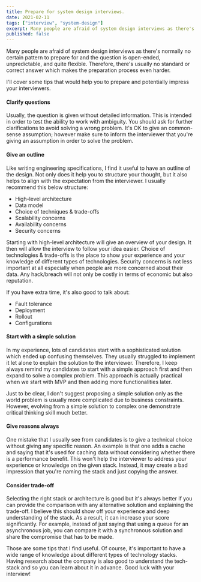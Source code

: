```yaml
---
title: Prepare for system design interviews.
date: 2021-02-11
tags: ["interview", "system-design"]
excerpt: Many people are afraid of system design interviews as there's normally no certain pattern to prepare for and the question is open-ended, unpredictable, and quite flexible. Therefore, there's usually no standard or correct answer which makes the preparation process even harder. This blog will cover how you prepare for system design interviews and what interviewers expect from you.
published: false
---
```


Many people are afraid of system design interviews as there's normally no certain pattern to prepare for and the question is open-ended, unpredictable, and quite flexible. Therefore, there's usually no standard or correct answer which makes the preparation process even harder.

I'll cover some tips that would help you to prepare and potentially impress your interviewers.

#### Clarify questions

Usually, the question is given without detailed information. This is intended in order to test the ability to work with ambiguity. You should ask for further clarifications to avoid solving a wrong problem. It's OK to give an common-sense assumption; however make sure to inform the interviewer that you're giving an assumption in order to solve the problem.

#### Give an outline

Like writing engineering specifications, I find it useful to have an outline of the design. Not only does it help you to structure your thought, but it also helps to align with the expectation from the interviewer. I usually recommend this below structure:
- High-level architecture
- Data model
- Choice of techniques & trade-offs
- Scalability concerns
- Availability concerns
- Security concerns

Starting with high-level architecture will give an overview of your design. It then will allow the interview to follow your idea easier. Choice of technologies & trade-offs is the place to show your experience and your knowledge of different types of technologies. Security concerns is not less important at all especially when people are more concerned about their data. Any hack/breach will not only be costly in terms of economic but also reputation.

If you have extra time, it's also good to talk about:
- Fault tolerance
- Deployment
- Rollout
- Configurations

#### Start with a simple solution

In my experience, lots of candidates start with a sophisticated solution which ended up confusing themselves. They usually struggled to implement it let alone to explain the solution to the interviewer. Therefore, I keep always remind my candidates to start with a simple approach first and then expand to solve a complex problem. This approach is actually practical when we start with MVP and then adding more functionalities later.

Just to be clear, I don't suggest proposing a simple solution only as the world problem is usually more complicated due to business constraints. However, evolving from a simple solution to complex one demonstrate critical thinking skill much better. 

#### Give reasons always

One mistake that I usually see from candidates is to give a technical choice without giving any specific reason. An example is that one adds a cache and saying that it's used for caching data without considering whether there is a performance benefit. This won't help the interviewer to address your experience or knowledge on the given stack. Instead, it may create a bad impression that you're naming the stack and just copying the answer.

#### Consider trade-off

Selecting the right stack or architecture is good but it's always better if you can provide the comparison with any alternative solution and explaining the trade-off. I believe this should show off your experience and deep understanding of the stack. As a result, it can increase your score significantly. For example, instead of just saying that using a queue for an asynchronous job, you can compare it with a synchronous solution and share the compromise that has to be made.

Those are some tips that I find useful. Of course, it's important to have a wide range of knowledge about different types of technology stacks. Having research about the company is also good to understand the tech-stack and so you can learn about it in advance. Good luck with your interview!
